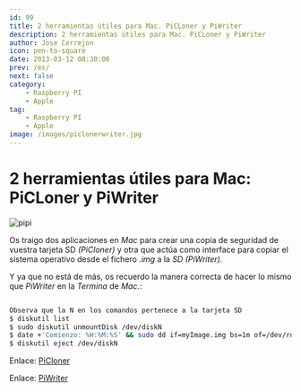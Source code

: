 ```yaml
---
id: 99
title: 2 herramientas útiles para Mac. PiCLoner y PiWriter
description: 2 herramientas útiles para Mac. PiCLoner y PiWriter
author: Jose Cerrejon
icon: pen-to-square
date: 2013-03-12 08:30:00
prev: /es/
next: false
category:
    - Raspberry PI
    - Apple
tag:
    - Raspberry PI
    - Apple
image: /images/piclonerwriter.jpg
---
```


# 2 herramientas útiles para Mac: PiCLoner y PiWriter

![pipi](/images/piclonerwriter.jpg)

Os traigo dos aplicaciones en _Mac_ para crear una copia de seguridad de vuestra tarjeta SD _(PiCloner)_ y otra que actúa como interface para copiar el sistema operativo desde el fichero _.img_ a la _SD (PiWriter)._

Y ya que no está de más, os recuerdo la manera correcta de hacer lo mismo que _PiWriter_ en la _Termina_ de _Mac._:

```bash

Observa que la N en los comandos pertenece a la tarjeta SD
$ diskutil list
$ sudo diskutil unmountDisk /dev/diskN
$ date +'Comienzo: %H:%M:%S' && sudo dd if=myImage.img bs=1m of=/dev/rdiskN
$ diskutil eject /dev/diskN

```

Enlace: [PiCloner](https://sourceforge.net/projects/picloner/)

Enlace: [PiWriter](https://sourceforge.net/projects/piwriter/)
